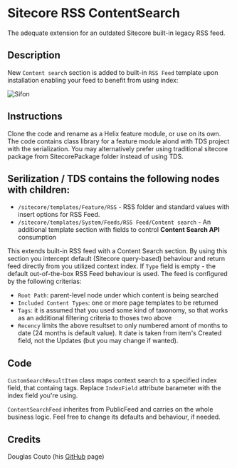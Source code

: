 # Sitecore RSS ContentSearch

The adequate extension for an outdated Sitecore built-in legacy RSS feed.

## Description
New `Content search` section is added to built-in `RSS Feed` template upon installation enabling your feed to benefit from using index:

![Sifon](https://raw.githubusercontent.com/wiki/MartinMiles/Sitecore.RSS.ContentSearch/images/ContentSearchSection.png "New Content Search section")


## Instructions

Clone the code and rename as a Helix feature module, or use on its own. The code contains class library for a feature module alond with TDS project with the serialization.
You may alternatively prefer using traditional sitecore package from SitecorePackage folder instead of using TDS.

## Serilization / TDS contains the following nodes with children:
- `/sitecore/templates/Feature/RSS` - RSS folder and standard values with insert options for RSS Feed.
- `/sitecore/templates/System/Feeds/RSS Feed/Content search` - An additional template section with fields to control **Content Search API** consumption

This extends built-in RSS feed with a Content Search section. By using this section you intercept default (Sitecore query-based) behaviour and return feed directly from you utilized context index. If `Type` field is empty - the default out-of-the-box RSS Feed behaviour is used. The feed is configured by the following criterias:
- `Root Path`: parent-level node under which content is being searched
- `Included Content Types`: one or more page templates to be returned
- `Tags`: it is assumed that you used some kind of taxonomy, so that works as an additional filtering criteria to thoses two above
- `Recency` limits the above resultset to only numbered amont of months to date (24 months is default value). It date is taken from item's Created field, not the Updates (but you may change if wanted).

## Code

`CustomSearchResultItem` class maps context search to a specified index field, that containg tags. Replace `IndexField` attribute barameter with the index field you're using.

`ContentSearchFeed` inherites from PublicFeed and carries on the whole business logic. Feel free to change its defaults and behaviour, if needed.


## Credits
Douglas Couto (his [GitHub](https://github.com/dcouto "GitHub") page)